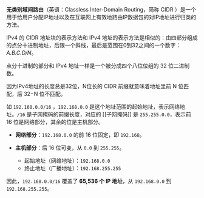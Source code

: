 
**无类别域间路由**（英语：Classless Inter-Domain Routing，简称 CIDR ）是一个用于给用户分配IP地址以及在互联网上有效地路由IP数据包的对IP地址进行归类的方法。

IPv4 的 CIDR 地址块的表示方法和 IPv4 地址的表示方法是相似的：由四部分组成的点分十进制地址，后跟一个斜线，最后是范围在0到32之间的一个数字：_A.B.C.D/N_。

点分十进制的部分和 IPv4 地址一样是一个被分成四个八位位组的 32 位二进制数。

因为IPv4地址的长度总是32位，N位长的 CIDR 前缀就意味着地址里前 N 位匹配，后 32−N 位不匹配。

如 `192.168.0.0/16` ，`192.168.0.0` 是这个地址范围的起始地址，表示网络地址。`/16` 是子网掩码的前缀长度，对应的 [[子网掩码]] 是 `255.255.0.0`，表示前 16 位是网络部分，其余的位是主机部分。

- **网络部分**：`192.168.0.0` 的前 16 位固定，即 `192.168`。
    
- **主机部分**：后 16 位可变，从 `0.0` 到 `255.255`。
    
    - 起始地址（网络地址）：`192.168.0.0`
    - 终止地址（广播地址）：`192.168.255.255`

因此，`192.168.0.0/16` 覆盖了 **65,536 个 IP 地址**，从 `192.168.0.0` 到 `192.168.255.255`。
